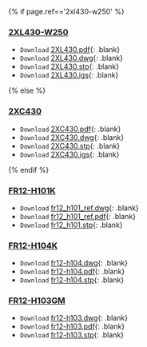 
{% if page.ref=='2xl430-w250' %}

### [2XL430-W250](#2xl430-w250)
- `Download` [2XL430.pdf]{: .blank}
- `Download` [2XL430.dwg]{: .blank}
- `Download` [2XL430.stp]{: .blank}
- `Download` [2XL430.igs]{: .blank}

{% else %}

### [2XC430](#2xc430)
- `Download` [2XC430.pdf]{: .blank}
- `Download` [2XC430.dwg]{: .blank}
- `Download` [2XC430.stp]{: .blank}
- `Download` [2XC430.igs]{: .blank}

{% endif %}

### [FR12-H101K](#fr12-h101k)
- `Download` [fr12_h101_ref.dwg]{: .blank}
- `Download` [fr12_h101_ref.pdf]{: .blank}
- `Download` [fr12_h101.stp]{: .blank}

### [FR12-H104K](#fr12-h104k)
- `Download` [fr12-h104.dwg]{: .blank}
- `Download` [fr12-h104.pdf]{: .blank}
- `Download` [fr12-h104.stp]{: .blank}

### [FR12-H103GM](#fr12-h103gm)
- `Download` [fr12-h103.dwg]{: .blank}
- `Download` [fr12-h103.pdf]{: .blank}
- `Download` [fr12-h103.stp]{: .blank}

<!-- 2XL 430 -->

[2XL430.pdf]: http://www.robotis.com/service/download.php?no=1743
[2XL430.dwg]: http://www.robotis.com/service/download.php?no=1742
[2XL430.stp]: http://www.robotis.com/service/download.php?no=1744
[2XL430.igs]: https://www.robotis.com/service/download.php?no=1745

<!-- 2XC 430 -->

[2XC430.pdf]: https://www.robotis.com/service/download.php?no=1892
[2XC430.dwg]: https://www.robotis.com/service/download.php?no=1891
[2XC430.stp]: https://www.robotis.com/service/download.php?no=1893
[2XC430.igs]: https://www.robotis.com/service/download.php?no=1894

<!-- Frames -->

[fr12_h101_ref.dwg]: https://www.robotis.com/service/download.php?no=311
[fr12_h101_ref.pdf]: https://www.robotis.com/service/download.php?no=312
[fr12_h101.stp]: https://www.robotis.com/service/download.php?no=313

[fr12-h103.dwg]: https://www.robotis.com/service/download.php?no=643
[fr12-h103.pdf]: https://www.robotis.com/service/download.php?no=644
[fr12-h103.stp]: https://www.robotis.com/service/download.php?no=645

[fr12-h104.dwg]: https://www.robotis.com/service/download.php?no=646
[fr12-h104.pdf]: https://www.robotis.com/service/download.php?no=647
[fr12-h104.stp]: https://www.robotis.com/service/download.php?no=648
